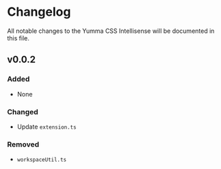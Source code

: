 # Changelog

All notable changes to the Yumma CSS Intellisense will be documented in this file.

## v0.0.2

### Added
- None

### Changed
- Update `extension.ts`

### Removed
- `workspaceUtil.ts`